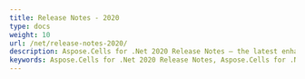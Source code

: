 ```yaml
---
title: Release Notes - 2020
type: docs
weight: 10
url: /net/release-notes-2020/
description: Aspose.Cells for .Net 2020 Release Notes – the latest enhancements, new features, and fixes.
keywords: Aspose.Cells for .Net 2020 Release Notes, Aspose.Cells for .Net 2020 updates and fixes
---
```


